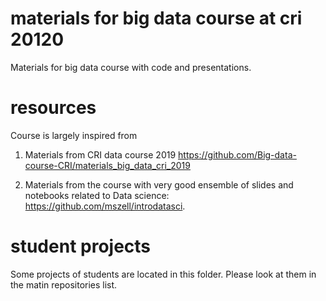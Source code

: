 # materials for big data course at cri 20120
Materials for big data course with code and presentations.

# resources
Course is largely inspired from 
1. Materials from CRI data course 2019
https://github.com/Big-data-course-CRI/materials_big_data_cri_2019 

2. Materials from the course with very good ensemble of slides and notebooks related to Data science: https://github.com/mszell/introdatasci.


# student projects 

Some projects of students are located in this folder. Please look at them in the matin repositories list.
